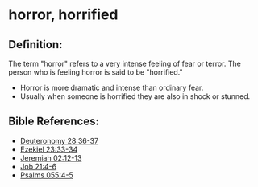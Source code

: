 # horror, horrified #

## Definition: ##

The term "horror" refers to a very intense feeling of fear or terror. The person who is feeling horror is said to be "horrified."

* Horror is more dramatic and intense than ordinary fear.
* Usually when someone is horrified they are also in shock or stunned.



## Bible References: ##

* [Deuteronomy 28:36-37](en/tn/deu/help/28/36)
* [Ezekiel 23:33-34](en/tn/ezk/help/23/33)
* [Jeremiah 02:12-13](en/tn/jer/help/02/12)
* [Job 21:4-6](en/tn/job/help/21/04)
* [Psalms 055:4-5](en/tn/psa/help/55/04)